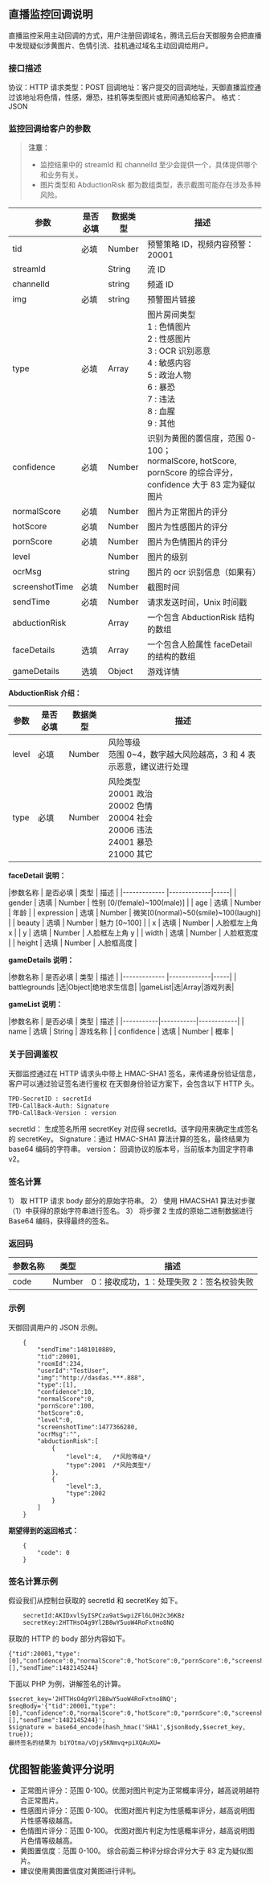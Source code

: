 ## 直播监控回调说明

直播监控采用主动回调的方式，用户注册回调域名，腾讯云后台天御服务会把直播中发现疑似涉黄图片、色情引流、挂机通过域名主动回调给用户。

### 接口描述

协议：HTTP
请求类型：POST
回调地址：客户提交的回调地址，天御直播监控通过该地址将色情，性感，爆恐，挂机等类型图片或房间通知给客户。
格式： JSON 

### 监控回调给客户的参数

>**注意：**
> - 监控结果中的 streamId 和 channelId 至少会提供一个，具体提供哪个和业务有关。
> - 图片类型和 AbductionRisk 都为数组类型，表示截图可能存在涉及多种风险。

 | 参数         |  是否必填 | 数据类型     | 描述|
 |-------------|----------|-------------|-----|
 | tid          |必填	   |  Number     | 预警策略 ID，视频内容预警：20001|
 | streamId	    |          | String      |  流 ID  |
 | channelId    |          | string      |  频道 ID|
 | img 	      | 必填	   | string 	 | 预警图片链接|
 | type	      | 必填	   | Array	     | 图片房间类型 <br  />1 : 色情图片<br  />2 : 性感图片<br  />3 : OCR 识别恶意<br  />4 : 敏感内容<br  />5 : 政治人物<br  />6 : 暴恐<br  />7 : 违法<br  />8 : 血腥<br  />9 : 其他|
 | confidence   | 必填     | Number      | 识别为黄图的置信度，范围 0-100；<br  />normalScore, hotScore, pornScore 的综合评分，<br  />confidence 大于 83 定为疑似图片|
 | normalScore  |	必填	   | Number 	 | 图片为正常图片的评分|
 | hotScore 	  | 必填     | Number 	 | 图片为性感图片的评分|
 | pornScore 	  | 必填	   | Number 	 | 图片为色情图片的评分|
 | level          |        | Number      | 图片的级别|
 | ocrMsg         |        | string      | 图片的 ocr 识别信息（如果有）|
 | screenshotTime |  必填  | Number      | 截图时间|
 | sendTime     |必填      |  Number     |  请求发送时间，Unix 时间戳 |
 | abductionRisk  |        | Array       | 一个包含 AbductionRisk 结构的数组|
 | faceDetails    | 选填   | Array      | 一个包含人脸属性 faceDetail 的结构的数组 |
 | gameDetails| 选填   | Object | 游戏详情 |

**AbductionRisk 介绍：**

 | 参数        |  是否必填 | 数据类型     | 描述|
 |-------------|---------|-------------|-----|
 | level       |必填     |  Number     |  风险等级<br  />范围 0~4，数字越大风险越高，3 和 4 表示恶意，建议进行处理|
 | type        |必填	     |  Number     | 风险类型 <br  />20001 政治 <br  />20002 色情 <br  />20004 社会 <br  />20006 违法 <br  />24001 暴恐 <br  />21000 其它  |

**faceDetail 说明：**

|参数名称      |  是否必填     |  类型  | 描述 |
|------------- |-------------|-----|
| gender | 选填 | Number | 性别 [0/(female)~100(male)]  |
| age    | 选填 | Number | 年龄 |
| expression | 选填 | Number | 微笑[0(normal)~50(smile)~100(laugh)] |
| beauty | 选填 | Number | 魅力 [0~100] |
| x | 选填 | Number | 人脸框左上角 x |
| y | 选填 | Number | 人脸框左上角 y |
| width | 选填 | Number | 人脸框宽度 |
| height | 选填 | Number | 人脸框高度 |

**gameDetails 说明：**

|参数名称      |  是否必填     |  类型  | 描述 |
|------------- |-------------|-----|
| battlegrounds |选|Object|绝地求生信息|
|gameList|选|Array|游戏列表|

**gameList 说明：**

|参数名称      |  是否必填     |  类型  | 描述 |
|-----------|-----------|------------|
| name | 选填 | String | 游戏名称  |
| confidence    | 选填 | Number | 概率 |

### 关于回调鉴权

天御监控通过在 HTTP 请求头中带上 HMAC-SHA1 签名，来传递身份验证信息，客户可以通过验证签名进行鉴权
在天御身份验证方案下，会包含以下 HTTP 头。

	TPD-SecretID : secretId             
	TPD-CallBack-Auth: Signature
	TPD-CallBack-Version : version

secretId： 生成签名所用 secretKey 对应得 secretId。该字段用来确定生成签名的 secretKey。
Signature：通过 HMAC-SHA1 算法计算的签名，最终结果为 base64 编码的字符串。
version：  回调协议的版本号，当前版本为固定字符串 v2。

### 签名计算

1） 取 HTTP 请求 body 部分的原始字符串。
2） 使用 HMACSHA1 算法对步骤（1）中获得的原始字符串进行签名。
3） 将步骤 2 生成的原始二进制数据进行 Base64 编码，获得最终的签名。

### 返回码

|参数名称	| 类型	  | 描述|
|-----------|-------  |------|
| code	    |  Number | 0：接收成功，1：处理失败 2：签名校验失败|

### 示例

天御回调用户的 JSON 示例。

```
	{  
	    "sendTime":1481010889,
	    "tid":20001,
	    "roomId":234,
	    "userId":"TestUser",
	    "img":"http://dasdas.***.888",
	    "type":[1],
	    "confidence":10,
	    "normalScore":0,
	    "pornScore":100,
	    "hotScore":0,
	    "level":0,
	    "screenshotTime":1477366280,
	    "ocrMsg":"",
	    "abductionRisk":[  
	        {  
	            "level":4,   /*风险等级*/
	            "type":2001  /*风险类型*/
	        },
	        {  
	            "level":3,
	            "type":2002
	        }
	    ]
	}
```

**期望得到的返回格式：**

``` 
    {
        "code": 0
    }
```

### 签名计算示例

假设我们从控制台获取的 secretId 和 secretKey 如下。

```
    secretId:AKIDxvlSyISPCza9atSwpiZFl6LOH2c36KBz
    secretKey:2HTTHsO4g9Yl2B8wY5uoW4RoFxtno8NQ
```

获取的 HTTP 的 body 部分内容如下。

```
{"tid":20001,"type":[0],"confidence":0,"normalScore":0,"hotScore":0,"pornScore":0,"screenshotTime":0,"level":0,"img":"mytest/tests/test/","ocrMsg":"","streamId":"","channelId":"","abductionRisk":[],"sendTime":1482145244}
```

下面以 PHP 为例，讲解签名的计算。

```
$secret_key='2HTTHsO4g9Yl2B8wY5uoW4RoFxtno8NQ';
$reqBody='{"tid":20001,"type":[0],"confidence":0,"normalScore":0,"hotScore":0,"pornScore":0,"screenshotTime":0,"level":0,"img":"mytest/tests/test/","ocrMsg":"","streamId":"","channelId":"","abductionRisk":[],"sendTime":1482145244}';
$signature = base64_encode(hash_hmac('SHA1',$jsonBody,$secret_key, true));
最终签名的结果为 biYOtma/vDjySKNmvq+piXQAuXU=
```

## 优图智能鉴黄评分说明

- 正常图片评分：范围 0-100。优图对图片判定为正常概率评分，越高说明越符合正常图片。
- 性感图片评分：范围 0-100。 优图对图片判定为性感概率评分，越高说明图片性感等级越高。
- 色情图片评分：范围 0-100。 优图对图片判定为性感概率评分，越高说明图片色情等级越高。
- 黄图置信度：范围 0-100。 综合前面三种评分综合评分大于 83 定为疑似图片。
- 建议使用黄图置信度对黄图进行评判。
